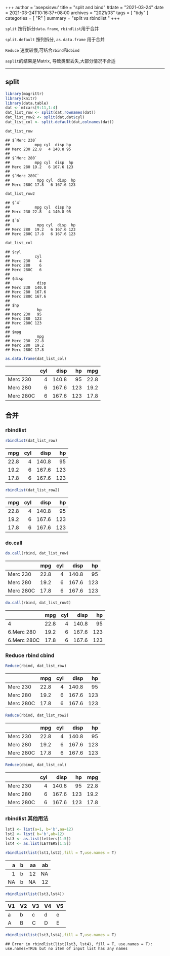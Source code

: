 +++
author = 'asepsiswu'
title = "split and bind"
#date = "2021-03-24"
date = 2021-03-24T10:16:37+08:00
archives = "2021/03" 
tags = [ "tidy" ]
categories = [ "R" ]
summary = "split vs rbindlist "
+++

`split` 按行拆分`data.frame`, `rbindlist`用于合并

`split.default` 按列拆分, `as.data.frame` 用于合并

`Reduce` 速度较慢,可结合`rbind`和`cbind`

`asplit`的结果是Matrix, 导致类型丢失,大部分情况不合适

-----

## split

```r
library(magrittr)
library(knitr)
library(data.table)
dat <- mtcars[9:11,1:4]
dat_list_row <- split(dat,rownames(dat))
dat_list_row2 <- split(dat,dat$cyl)
dat_list_col <- split.default(dat,colnames(dat))

dat_list_row
```

```
## $`Merc 230`
##           mpg cyl  disp hp
## Merc 230 22.8   4 140.8 95
## 
## $`Merc 280`
##           mpg cyl  disp  hp
## Merc 280 19.2   6 167.6 123
## 
## $`Merc 280C`
##            mpg cyl  disp  hp
## Merc 280C 17.8   6 167.6 123
```

```r
dat_list_row2
```

```
## $`4`
##           mpg cyl  disp hp
## Merc 230 22.8   4 140.8 95
## 
## $`6`
##            mpg cyl  disp  hp
## Merc 280  19.2   6 167.6 123
## Merc 280C 17.8   6 167.6 123
```

```r
dat_list_col
```

```
## $cyl
##           cyl
## Merc 230    4
## Merc 280    6
## Merc 280C   6
## 
## $disp
##            disp
## Merc 230  140.8
## Merc 280  167.6
## Merc 280C 167.6
## 
## $hp
##            hp
## Merc 230   95
## Merc 280  123
## Merc 280C 123
## 
## $mpg
##            mpg
## Merc 230  22.8
## Merc 280  19.2
## Merc 280C 17.8
```

```r
as.data.frame(dat_list_col)  
```



|          | cyl|  disp|  hp|  mpg|
|:---------|---:|-----:|---:|----:|
|Merc 230  |   4| 140.8|  95| 22.8|
|Merc 280  |   6| 167.6| 123| 19.2|
|Merc 280C |   6| 167.6| 123| 17.8|

## 合并
###  rbindlist

```r
rbindlist(dat_list_row)  
```



|  mpg| cyl|  disp|  hp|
|----:|---:|-----:|---:|
| 22.8|   4| 140.8|  95|
| 19.2|   6| 167.6| 123|
| 17.8|   6| 167.6| 123|

```r
rbindlist(dat_list_row2)  
```



|  mpg| cyl|  disp|  hp|
|----:|---:|-----:|---:|
| 22.8|   4| 140.8|  95|
| 19.2|   6| 167.6| 123|
| 17.8|   6| 167.6| 123|
###  do.call

```r
do.call(rbind, dat_list_row)  
```



|          |  mpg| cyl|  disp|  hp|
|:---------|----:|---:|-----:|---:|
|Merc 230  | 22.8|   4| 140.8|  95|
|Merc 280  | 19.2|   6| 167.6| 123|
|Merc 280C | 17.8|   6| 167.6| 123|

```r
do.call(rbind, dat_list_row2)  
```



|            |  mpg| cyl|  disp|  hp|
|:-----------|----:|---:|-----:|---:|
|4           | 22.8|   4| 140.8|  95|
|6.Merc 280  | 19.2|   6| 167.6| 123|
|6.Merc 280C | 17.8|   6| 167.6| 123|

###  Reduce rbind cbind

```r
Reduce(rbind, dat_list_row)  
```



|          |  mpg| cyl|  disp|  hp|
|:---------|----:|---:|-----:|---:|
|Merc 230  | 22.8|   4| 140.8|  95|
|Merc 280  | 19.2|   6| 167.6| 123|
|Merc 280C | 17.8|   6| 167.6| 123|

```r
Reduce(rbind, dat_list_row2)  
```



|          |  mpg| cyl|  disp|  hp|
|:---------|----:|---:|-----:|---:|
|Merc 230  | 22.8|   4| 140.8|  95|
|Merc 280  | 19.2|   6| 167.6| 123|
|Merc 280C | 17.8|   6| 167.6| 123|

```r
Reduce(cbind, dat_list_col)  
```



|          | cyl|  disp|  hp|  mpg|
|:---------|---:|-----:|---:|----:|
|Merc 230  |   4| 140.8|  95| 22.8|
|Merc 280  |   6| 167.6| 123| 19.2|
|Merc 280C |   6| 167.6| 123| 17.8|

###  rbindlist 其他用法

```r
lst1 <- list(a=1, b='b',aa=12)
lst2 <- list( b='b',ab=12)
lst3 <- as.list(letters[1:5])
lst4 <- as.list(LETTERS[1:5])

rbindlist(list(lst1,lst2),fill = T,use.names = T)  
```



|  a|b  | aa| ab|
|--:|:--|--:|--:|
|  1|b  | 12| NA|
| NA|b  | NA| 12|

```r
rbindlist(list(lst3,lst4))  
```



|V1 |V2 |V3 |V4 |V5 |
|:--|:--|:--|:--|:--|
|a  |b  |c  |d  |e  |
|A  |B  |C  |D  |E  |

```r
rbindlist(list(lst3,lst4),fill = T,use.names = T)  
```

```
## Error in rbindlist(list(lst3, lst4), fill = T, use.names = T): use.names=TRUE but no item of input list has any names
```

